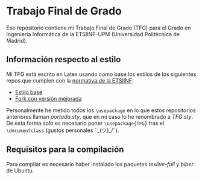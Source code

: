 # Trabajo Final de Grado
Ese repositorio contiene mi Trabajo Final de Grado (TFG) para el Grado en
Ingeniería Informática de la ETSIINF-UPM (Universidad Politécnica de Madrid).


## Información respecto al estilo
Mi TFG está escrito en Latex usando como base los estilos de los siguientes 
repos que cumplen con la 
[normativa de la ETSIINF](https://www.fi.upm.es/?pagina=1475):
* [Estilo base](https://github.com/skgsergio/Portada-UPM-ETSIINF)
* [Fork con versión mejorada](https://github.com/vfrico/Portada-UPM-ETSIINF)

Personalmente he metido todos los ```\usepackage``` en lo que estos repositorios
anteriores llaman *portada.sty*, que en mi caso lo he renombrado a *TFG.sty*.
De esta forma 
solo es necesario poner ```\usepackage{TFG}``` tras el ```\documentclass``` 
(gustos personales ¯\_(ツ)_/¯).

## Requisitos para la compilación
Para compilar es necesario haber instalado los paquetes *texlive-full* 
y *biber* de Ubuntu.
